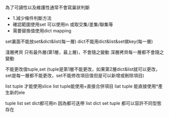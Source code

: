 為了可讀性以及維護性通常不會寫巢狀判斷
* 1.減少條件判斷方法
* 確認範圍使用set 可以使用in 或取交集/差集/聯集等
* 需要替換值使用dict mapping

set裏面不能放set&dict&list(每一層)
dict不能用dict&list&set做key(每一層)

淺層拷貝 只有最外層(第1層，最上層)，不會隨之變動
深層拷貝每一層都不會隨之變動

不能更改值tuple,set
(tuple是第1層不能更改，如果第2層dict&list就可以更改，set是每一層都不能更改，set不能修改項目值但是可以新增或刪除項目)

list tuple 才能使用slice
list tuple能使用+直接合併項目
liat tuple 能直接使用*產生新的ele

tuple list set dict都可用in  因為都可迭帶
list dict set tuple 都可以容許不同型態存在
